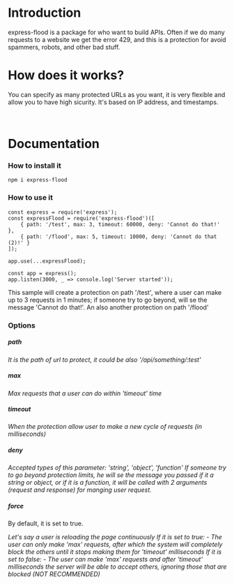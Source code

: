 # Introduction
express-flood is a package for who want to build APIs.
Often if we do many requests to a website we get the error 429, and this is a protection for avoid spammers, robots, and other bad stuff.

# How does it works?
You can specify as many protected URLs as you want, it is very flexible and allow you to have high sicurity.
It's based on IP address, and timestamps.

<br>

# Documentation
### How to install it
`npm i express-flood`

### How to use it
```
const express = require('express');
const expressFlood = require('express-flood')([
	{ path: '/test', max: 3, timeout: 60000, deny: 'Cannot do that!' },
	{ path: '/flood', max: 5, timeout: 10000, deny: 'Cannot do that (2)!' }
]);

app.use(...expressFlood);

const app = express();
app.listen(3000, _ => console.log('Server started'));
```
This sample will create a protection on path '/test', where a user can make up to 3 requests in 1 minutes; if someone try to go beyond, will se the message 'Cannot do that!'.
An also another protection on path '/flood'

### Options
##### path
_It is the path of url to protect, it could be also '/api/something/:test'_

##### max
_Max requests that a user can do within 'timeout' time_

##### timeout
_When the protection allow user to make a new cycle of requests (in milliseconds)_

##### deny
_Accepted types of this parameter: 'string', 'object', 'function'
If someone try to go beyond protection limits, he will se the message you passed if it a string or object, or if it is a function, it will be called with 2 arguments (request and response) for manging user request._

##### force
By default, it is set to true.

_Let's say a user is reloading the page continuously
If it is set to true:
	- The user can only make 'max' requests, after which the system will completely block the others until it stops making them for 'timeout' milliseconds
If it is set to false:
	- The user can make 'max' requests and after 'timeout' milliseconds the server will be able to accept others, ignoring those that are blocked (NOT RECOMMENDED)_